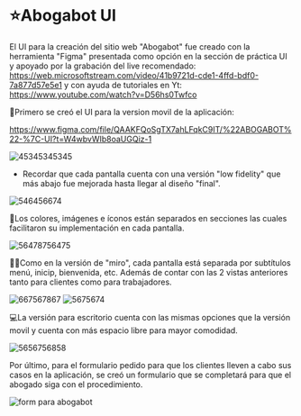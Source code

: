 # ⭐Abogabot UI
El UI para la creación del sitio web "Abogabot" fue creado con la herramienta "Figma" presentada como opción en la sección de práctica UI y apoyado por la grabación del live recomendado: https://web.microsoftstream.com/video/41b9721d-cde1-4ffd-bdf0-7a877d57e5e1 y con ayuda de tutoriales en Yt: https://www.youtube.com/watch?v=D56hs0Twfco

📱Primero se creó el UI para la version movil de la aplicación:

https://www.figma.com/file/QAAKFQoSgTX7ahLFqkC9IT/%22ABOGABOT%22-%7C-UI?t=W4wbvWIb8oaUGQiz-1

![45345345345](https://user-images.githubusercontent.com/114031198/202928523-80e8c239-5a8e-487a-b38a-69c82e026099.jpg)

- Recordar que cada pantalla cuenta con una versión "low fidelity" que más abajo fue mejorada hasta llegar al diseño "final".

![546456674](https://user-images.githubusercontent.com/114031198/202928962-3757677b-d994-4f2f-af15-897a6d341ec3.jpg)


📗Los colores, imágenes e íconos están separados en secciones las cuales facilitaron su implementación en cada pantalla.

![56478756475](https://user-images.githubusercontent.com/114031198/202928581-47d0a981-d9d5-4211-9eac-e076aece660c.jpg)

👩‍💻Como en la versión de "miro", cada pantalla está separada por subtítulos menú, inicip, bienvenida, etc. Además de contar con las 2 vistas anteriores tanto para clientes como para trabajadores.

![667567867](https://user-images.githubusercontent.com/114031198/202928678-4d7a0b7d-eae8-4814-acec-e5fa19c8b42c.jpg)
![5675674](https://user-images.githubusercontent.com/114031198/202928679-0283e9e5-04bb-4f06-a551-24c30e1802ea.jpg)

💻La versión para escritorio cuenta con las mismas opciones que la versión movil y cuenta con más espacio libre para mayor comodidad.

![5656756858](https://user-images.githubusercontent.com/114031198/202928745-ccdeb194-9620-4c08-bf40-a87998505ed6.jpg)

Por último, para el formulario pedido para que los clientes lleven a cabo sus casos en la aplicación, se creó un formulario que se completará para que el abogado siga con el procedimiento.

![form para abogabot](https://user-images.githubusercontent.com/114031198/202928904-33131339-e3e8-4b7e-9868-5dcc2490c2f4.jpg)



